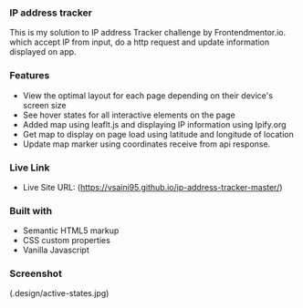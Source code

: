 ### IP address tracker

This is my solution to IP address Tracker challenge by Frontendmentor.io. which accept IP from input, do a http request and update information displayed on app. 


### Features

- View the optimal layout for each page depending on their device's screen size
- See hover states for all interactive elements on the page
- Added map using leaflt.js and displaying IP information using Ipify.org
- Get map to display on page load using latitude and longitude of location
- Update map marker using coordinates receive from api response.

### Live Link

- Live Site URL: (https://vsaini95.github.io/ip-address-tracker-master/)


### Built with

- Semantic HTML5 markup
- CSS custom properties
- Vanilla Javascript

### Screenshot

(.design/active-states.jpg)
